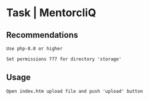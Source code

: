 # Task | MentorcliQ

## Recommendations

```
Use php-8.0 or higher
```

```
Set permissions 777 for directory 'storage'
```

## Usage

```
Open index.htm upload file and push 'upload' button
```


